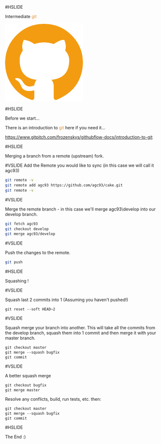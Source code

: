 #HSLIDE

Intermediate <span style="color:#e49436">git</span>

![Logo](assets/github.png)

#HSLIDE

Before we start...

There is an introduction to <span style="color:#e49436">git</span> here if you need it...

https://www.gitpitch.com/frozenskys/githubflow-docs/introduction-to-git

#HSLIDE

Merging a branch from a remote (upstream) fork.

#VSLIDE
Add the Remote you would like to sync (in this case we will call it agc93)

```bash
git remote -v
git remote add agc93 https://github.com/agc93/cake.git
git remote -v
```

#VSLIDE

Merge the remote branch - in this case we'll merge agc93\develop into our develop branch.

```bash
git fetch agc93
git checkout develop
git merge agc93/develop
```

#VSLIDE

Push the changes to the remote.

```bash
git push
```

#HSLIDE

Squashing !

#VSLIDE

Squash last 2 commits into 1 (Assuming you haven't pushed!)
```
git reset --soft HEAD~2
```

#VSLIDE

Squash merge your branch into another.
This will take all the commits from the develop branch, squash them into 1 commit and then merge it with your master branch.
```
git checkout master
git merge --squash bugfix
git commit
```

#VSLIDE

A better squash merge
```
git checkout bugfix
git merge master
```
Resolve any conflicts, build, run tests, etc. then:
```
git checkout master
git merge --squash bugfix
git commit
```

#HSLIDE

The End :)